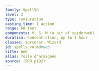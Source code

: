 ```yaml
---
family: SpellVO
level: 2
type: conjuration
casting_time: 1 action
range: 60 feet
components: V, S, M (a bit of spiderweb)
duration: Concentration, up to 1 hour
classes: Sorcerer, Wizard
id: spells_vo.md#web
title: Web
alias: Toile d'araignée
source: (SRD p192)
---
```


